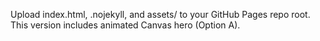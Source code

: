 Upload index.html, .nojekyll, and assets/ to your GitHub Pages repo root. This version includes animated Canvas hero (Option A).